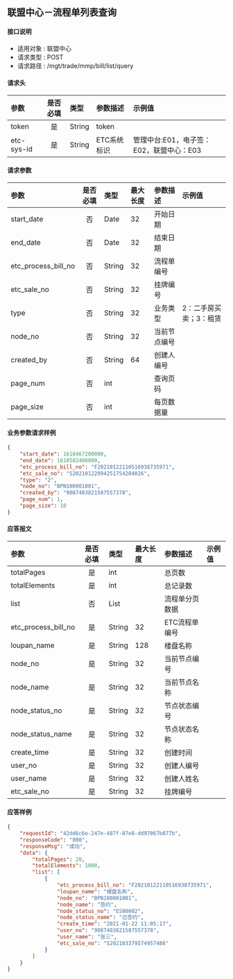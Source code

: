 ## 联盟中心－流程单列表查询

#### 接口说明
* 适用对象 : 联盟中心
* 请求类型 : POST
* 请求路径 : /mgt/trade/mmp/bill/list/query

#### 请求头
| 参数           | 是否必填 | 类型   | 参数描述    | 示例值                    |
| :------------- | :------: | :----- | :---------- | :------------------------ |
| token |    是    | String | token       |                           |
| etc-sys-id     |    是    | String | ETC系统标识 | 管理中台:E01，电子签：E02，联盟中心：E03 |

#### 请求参数
| 参数 | 是否必填 | 类型 | 最大长度 | 参数描述 | 示例值 |
|:----|:-------:|:-----|:-------|:--------|:------|
| start_date | 否 | Date | 32 | 开始日期 |  |
| end_date | 否 | Date | 32 | 结束日期 |  |
| etc_process_bill_no | 否 | String | 32 | 流程单编号 |  |
| etc_sale_no | 否 | String | 32 | 挂牌编号 |  |
| type | 否 | String | 32 | 业务类型 | 2：二手房买卖；3：租赁 |
| node_no | 否 | String | 32 | 当前节点编号 |  |
| created_by | 否 | String | 64 | 创建人编号 |  |
| page_num | 否 | int |  | 查询页码 |  |
| page_size | 否 | int |  | 每页数据量 |  |

#### 业务参数请求样例
```json
{
    "start_date": 1610467200000,
    "end_date": 1610582400000,
    "etc_process_bill_no": "F20210122110516938735971",
    "etc_sale_no": "S20210122094251754204026",
    "type": "2",
    "node_no": "BPN100001001",
    "created_by": "9087403821587557378",
    "page_num": 1,
    "page_size": 10
}
```

#### 应答报文
| 参数 | 是否必填 | 类型 | 最大长度 | 参数描述 | 示例值 |
|:----|:-------:|:----|:--------|:--------|:------|
| totalPages | 是 | int |  | 总页数 |  |
| totalElements | 是 | int |  | 总记录数 |  |
| list | 否 | List |  | 流程单分页数据 |  |
| etc_process_bill_no | 是 | String | 32 | ETC流程单编号 |  |
| loupan_name | 是 | String | 128 | 楼盘名称 |  |
| node_no | 是 | String | 32 | 当前节点编号 |  |
| node_name | 是 | String | 32 | 当前节点名称 |  |
| node_status_no | 是 | String | 32 | 节点状态编号 |  |
| node_status_name | 是 | String | 32 | 节点状态名称 |  |
| create_time | 是 | String | 32 | 创建时间 |  |
| user_no | 是 | String | 32 | 创建人编号 |  |
| user_name | 是 | String | 32 | 创建人姓名 |  |
| etc_sale_no | 是 | String | 32 | 挂牌编号 |  |

#### 应答样例
```json
{
    "requestId": "42dd6c6e-247e-487f-87e8-dd97067b877b",
    "responseCode": "000",
    "responseMsg": "成功",
    "data": {
        "totalPages": 20,
        "totalElements": 1000,
        "list": [
            {
                "etc_process_bill_no": "F20210122110516938735971",
                "loupan_name": "楼盘名称",
                "node_no": "BPN100001001",
                "node_name": "签约",
                "node_status_no": "ES00002",
                "node_status_name": "已签约",
                "create_time": "2021-01-22 11:05:17",
                "user_no": "9087403821587557378",
                "user_name": "张三",
                "etc_sale_no": "S202103379574957486"
            }
        ]
    }
}
```
